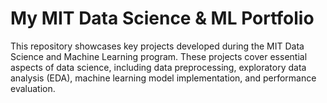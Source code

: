# My MIT Data Science & ML Portfolio
This repository showcases key projects developed during the MIT Data Science and Machine Learning program. These projects cover essential aspects of data science, including data preprocessing, exploratory data analysis (EDA), machine learning model implementation, and performance evaluation.
